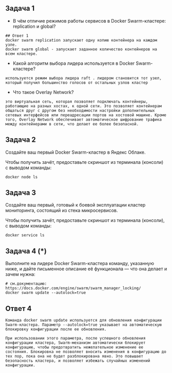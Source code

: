 
## Задача 1



- В чём отличие режимов работы сервисов в Docker Swarm-кластере: replication и global?
```
## Ответ 1
docker swarm replication запускает одну копию контейнера на каждом узле.
docker swarm global - запускает заданное количество контейнеров на всем кластере.
```

- Какой алгоритм выбора лидера используется в Docker Swarm-кластере?
```
используется режим выбора лидера raft . лидером становится тот узел, который получил большинство голосов от остальных узлов кластер
```
- Что такое Overlay Network?
```
это виртуальная сеть, которая позволяет подключать контейнеры, работающие на разных хостах, к одной сети. Это позволяет контейнерам общаться друг с другом без необходимости настройки дополнительных сетевых интерфейсов или переадресации портов на хостовой машине. Кроме того, Overlay Network обеспечивает автоматическое шифрование трафика между контейнерами в сети, что делает ее более безопасной.
```

## Задача 2

Создайте ваш первый Docker Swarm-кластер в Яндекс Облаке.

Чтобы получить зачёт, предоставьте скриншот из терминала (консоли) с выводом команды:
```
docker node ls
```

## Задача 3

Создайте ваш первый, готовый к боевой эксплуатации кластер мониторинга, состоящий из стека микросервисов.

Чтобы получить зачёт, предоставьте скриншот из терминала (консоли), с выводом команды:
```
docker service ls
```

## Задача 4 (*)

Выполните на лидере Docker Swarm-кластера команду, указанную ниже, и дайте письменное описание её функционала — что она делает и зачем нужна:
```
# см.документацию: https://docs.docker.com/engine/swarm/swarm_manager_locking/
docker swarm update --autolock=true
```
## Ответ 4
```
Команда docker swarm update используется для обновления конфигурации Swarm-кластера. Параметр --autolock=true указывает на автоматическую блокировку конфигурации после ее обновления.

При использовании этого параметра, после успешного обновления конфигурации кластера, Swarm-механизм автоматически блокирует конфигурацию, чтобы предотвратить нежелательное изменение ее состояния. Блокировка не позволяет вносить изменения в конфигурацию до тех пор, пока она не будет разблокирована явно. Это повышает безопасность кластера, и позволяет избежать случайных изменений конфигурации.

```
